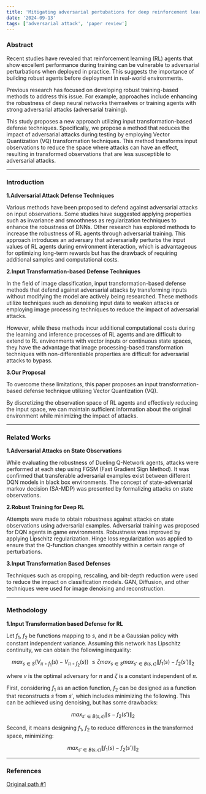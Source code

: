 ```yaml
---
title: 'Mitigating adversarial pertubations for deep reinforcement learning via vector quantization'
date: '2024-09-13'
tags: ['adversarial attack', 'paper review']
---
```


### Abstract

Recent studies have revealed that reinforcement learning (RL) agents that show excellent performance during training can be vulnerable to adversarial perturbations when deployed in practice. This suggests the importance of building robust agents before deployment in real-world environments.

Previous research has focused on developing robust training-based methods to address this issue. For example, approaches include enhancing the robustness of deep neural networks themselves or training agents with strong adversarial attacks (adversarial training).

This study proposes a new approach utilizing input transformation-based defense techniques. Specifically, we propose a method that reduces the impact of adversarial attacks during testing by employing Vector Quantization (VQ) transformation techniques. This method transforms input observations to reduce the space where attacks can have an effect, resulting in transformed observations that are less susceptible to adversarial attacks.

---

### Introduction

__1.Adversarial Attack Defense Techniques__

Various methods have been proposed to defend against adversarial attacks on input observations. Some studies have suggested applying properties such as invariance and smoothness as regularization techniques to enhance the robustness of DNNs. Other research has explored methods to increase the robustness of RL agents through adversarial training. This approach introduces an adversary that adversarially perturbs the input values of RL agents during environment interaction, which is advantageous for optimizing long-term rewards but has the drawback of requiring additional samples and computational costs.

__2.Input Transformation-based Defense Techniques__

In the field of image classification, input transformation-based defense methods that defend against adversarial attacks by transforming inputs without modifying the model are actively being researched. These methods utilize techniques such as denoising input data to weaken attacks or employing image processing techniques to reduce the impact of adversarial attacks.

However, while these methods incur additional computational costs during the learning and inference processes of RL agents and are difficult to extend to RL environments with vector inputs or continuous state spaces, they have the advantage that image processing-based transformation techniques with non-differentiable properties are difficult for adversarial attacks to bypass.

__3.Our Proposal__

To overcome these limitations, this paper proposes an input transformation-based defense technique utilizing Vector Quantization (VQ).

By discretizing the observation space of RL agents and effectively reducing the input space, we can maintain sufficient information about the original environment while minimizing the impact of attacks.

---

### Related Works

__1.Adversarial Attacks on State Observations__

While evaluating the robustness of Dueling Q-Network agents, attacks were performed at each step using FGSM (Fast Gradient Sign Method).
It was confirmed that transferable adversarial examples exist between different DQN models in black box environments.
The concept of state-adversarial markov decision (SA-MDP) was presented by formalizing attacks on state observations.

__2.Robust Training for Deep RL__

Attempts were made to obtain robustness against attacks on state observations using adversarial examples.
Adversarial training was proposed for DQN agents in game environments.
Robustness was improved by applying Lipschitz regularization.
Hinge loss regularization was applied to ensure that the Q-function changes smoothly within a certain range of perturbations.

__3.Input Transformation Based Defenses__

Techniques such as cropping, rescaling, and bit-depth reduction were used to reduce the impact on classification models.
GAN, Diffusion, and other techniques were used for image denoising and reconstruction.

---

### Methodology

__1.Input Transformation based Defense for RL__

Let $f_1$, $f_2$ be functions mapping to $s$, and $π$ be a Gaussian policy with constant independent variance. Assuming this network has Lipschitz continuity, we can obtain the following inequality:

$$
max_{s \in S}({V_{\pi \circ f_1}(s) - V_{\pi \circ f_2}(s)}) \
\leq \zeta {max_{s \in S} max_{s' \in B(s, \epsilon)} \|f_1(s) - f_2(s')}\|_2
$$

where $v$ is the optimal adversary for $\pi$ and $\zeta$ is a constant independent of $\pi$.

First, considering $f_1$ as an action function, $f_2$ can be designed as a function that reconstructs $s$ from $s'$, which includes minimizing the following. This can be achieved using denoising, but has some drawbacks:

$$
max_{s' \in B(s, \epsilon)} \|s - f_2(s')\|_2
$$

Second, it means designing $f_1$, $f_2$ to reduce differences in the transformed space, minimizing:

$$
max_{s' \in B(s, \epsilon)} \|f_1(s) - f_2(s')\|_2
$$

---

### References

[Original path #1](https://arxiv.org/abs/2410.03376)



